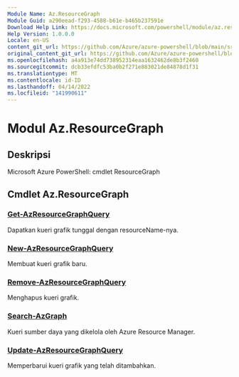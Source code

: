 ```yaml
---
Module Name: Az.ResourceGraph
Module Guid: a290eead-f293-4588-b61e-b465b237591e
Download Help Link: https://docs.microsoft.com/powershell/module/az.resourcegraph
Help Version: 1.0.0.0
Locale: en-US
content_git_url: https://github.com/Azure/azure-powershell/blob/main/src/ResourceGraph/ResourceGraph/help/Az.ResourceGraph.md
original_content_git_url: https://github.com/Azure/azure-powershell/blob/main/src/ResourceGraph/ResourceGraph/help/Az.ResourceGraph.md
ms.openlocfilehash: a4a913e74dd738952314eaa1632462de8b3f2460
ms.sourcegitcommit: dcb33efdfc53ba0b2f271e883021de84878d1f31
ms.translationtype: MT
ms.contentlocale: id-ID
ms.lasthandoff: 04/14/2022
ms.locfileid: "141990611"
---
```

# Modul Az.ResourceGraph
## Deskripsi
Microsoft Azure PowerShell: cmdlet ResourceGraph

## Cmdlet Az.ResourceGraph
### [Get-AzResourceGraphQuery](Get-AzResourceGraphQuery.md)
Dapatkan kueri grafik tunggal dengan resourceName-nya.

### [New-AzResourceGraphQuery](New-AzResourceGraphQuery.md)
Membuat kueri grafik baru.

### [Remove-AzResourceGraphQuery](Remove-AzResourceGraphQuery.md)
Menghapus kueri grafik.

### [Search-AzGraph](Search-AzGraph.md)
Kueri sumber daya yang dikelola oleh Azure Resource Manager.

### [Update-AzResourceGraphQuery](Update-AzResourceGraphQuery.md)
Memperbarui kueri grafik yang telah ditambahkan.

